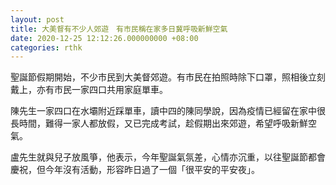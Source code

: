 ```yaml
---
layout: post
title: 大美督有不少人郊遊　有市民稱在家多日冀呼吸新鮮空氣
date: 2020-12-25 12:12:26.000000000 +08:00
categories: rthk
---
```


聖誕節假期開始，不少市民到大美督郊遊。有市民在拍照時除下口罩，照相後立刻戴上，亦有市民一家四口共用家庭單車。

陳先生一家四口在水壩附近踩單車，讀中四的陳同學說，因為疫情已經留在家中很長時間，難得一家人都放假，又已完成考試，趁假期出來郊遊，希望呼吸新鮮空氣。

盧先生就與兒子放風箏，他表示，今年聖誕氣氛差，心情亦沉重，以往聖誕節都會慶祝，但今年沒有活動，形容昨日過了一個「很平安的平安夜」。
